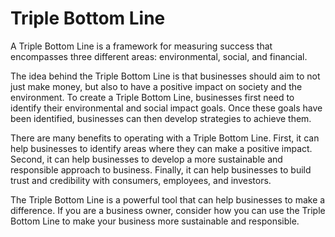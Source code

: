 # Triple Bottom Line

A Triple Bottom Line is a framework for measuring success that encompasses three different areas: environmental, social, and financial.

The idea behind the Triple Bottom Line is that businesses should aim to not just make money, but also to have a positive impact on society and the environment. To create a Triple Bottom Line, businesses first need to identify their environmental and social impact goals. Once these goals have been identified, businesses can then develop strategies to achieve them.

There are many benefits to operating with a Triple Bottom Line. First, it can help businesses to identify areas where they can make a positive impact. Second, it can help businesses to develop a more sustainable and responsible approach to business. Finally, it can help businesses to build trust and credibility with consumers, employees, and investors.

The Triple Bottom Line is a powerful tool that can help businesses to make a difference. If you are a business owner, consider how you can use the Triple Bottom Line to make your business more sustainable and responsible.
